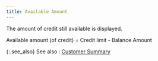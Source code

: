```yaml
---
title: Available Amount
---
```



The amount of credit still available is displayed.


Available amount (of credit) = Credit limit - Balance Amount


{:.see_also}
See also
: [Customer  Summary](JavaScript:RelatedTopics1.Click())<!--Metadata type="DesignerControl" startspan
<object CLASSID="clsid:ADB880A6-D8FF-11CF-9377-00AA003B7A11"
	ID=RelatedTopics1
	TYPE="application/x-oleobject">
</object>-->

<object classid="clsid:ADB880A6-D8FF-11CF-9377-00AA003B7A11" id="RelatedTopics1" type="application/x-oleobject"> 
 <param name="Command" value="Related Topics">
<param name="Window" value="second">
<param name="Item1" value="Customer Summary;{{site.mc_chm}}/customer-profile-options/information-available/history/account-summary/customer_summary.html">
</object><!--Metadata type="DesignerControl" endspan-->
